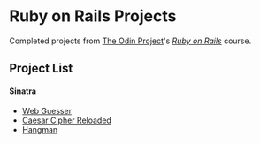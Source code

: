 # Ruby on Rails Projects

Completed projects from [The Odin Project](http://www.theodinproject.com/)'s *[Ruby on Rails](http://www.theodinproject.com/ruby-on-rails)* course.

## Project List

#### Sinatra
- [Web Guesser](https://github.com/ArkWist/odin-rails/tree/master/project_sinatra/web_guesser)
- [Caesar Cipher Reloaded](https://github.com/ArkWist/odin-rails/tree/master/project_sinatra/caesar_cipher_reloaded)
- [Hangman](https://github.com/ArkWist/odin-rails/tree/master/project_sinatra/hangman)
